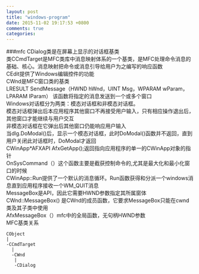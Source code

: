 ```yaml
---
layout: post
title: "windows-program"
date: 2015-11-02 19:17:53 +0800
comments: true
categories: 
---
```




###mfc
CDialog类是在屏幕上显示的对话框基类   
类CCmdTarget是MFC类库中消息映射体系的一个基类，是MFC处理命令消息的基础、核心。消息映射把命令或消息引导给用户为之编写的响应函数  
CEdit提供了Windows编辑控件的功能  
CWnd是MFC窗口类的基类  
LRESULT SendMessage（HWND hWnd，UINT Msg，WPARAM wParam，LPARAM IParam）
该函数将指定的消息发送到一个或多个窗口    
Windows对话框分为两类：模态对话框和非模态对话框。  
模态对话框弹出后本应用程序其他窗口不再接受用户输入，只有相应操作退出后，其他窗口才能继续与用户交互  
非模态对话框在它弹出后其他窗口仍能响应用户输入  
当dlg.DoModal()后，显示一个模态对话框，此时DoModal()函数并不返回，直到用户关闭此对话框时，DoModal才返回  
CWinApp*AFXAPI AfxGetApp();返回指向应用程序的单一的CWinApp对象的指针  
OnSysCommand（）这个函数主要是截获控制命令的,尤其是最大化和最小化窗口的时候  
CWinApp::Run提供了一个默认的消息循环。Run函数获得和分派一个windows消息直到应用程序接收一个WM_QUIT消息  
MessageBox是API，因此它需要HWND参数指定其所属窗体  
CWnd::MessageBox() 是CWnd的成员函数，它要求MessageBox只能在cwnd类及其子类中使用  
AfxMessageBox（）mfc中的全局函数，无句柄HWND参数  
MFC基类关系  

	CObject
	|
	-CCmdTarget
	  |
	  -CWnd
	   |
	   -CDialog




